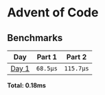 # Advent of Code

<!--- advent_readme_stars table --->

<!--- advent_readme_stars table --->

<!--- benchmarking table --->
## Benchmarks

| Day | Part 1 | Part 2 |
| :---: | :---: | :---:  |
| [Day 1](./src/bin/01.rs) | `68.5µs` | `115.7µs` |

**Total: 0.18ms**
<!--- benchmarking table --->